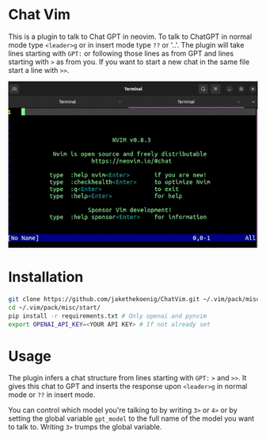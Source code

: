 # Chat Vim

This is a plugin to talk to Chat GPT in neovim. To talk to ChatGPT in normal mode type `<leader>g` or in insert mode type `??` or '..'. The plugin will take lines starting with `GPT:` or following those lines as from GPT and lines starting with `>` as from you. If you want to start a new chat in the same file start a line with `>>`.

![](chat.gif)

# Installation

```bash
git clone https://github.com/jakethekoenig/ChatVim.git ~/.vim/pack/misc/start/
cd ~/.vim/pack/misc/start/
pip install -r requirements.txt # Only openai and pynvim
export OPENAI_API_KEY=<YOUR API KEY> # If not already set
```

# Usage

The plugin infers a chat structure from lines starting with `GPT:` `>` and `>>`. It gives this chat to GPT and inserts the response upon `<leader>g` in normal mode or `??` in insert mode. 

You can control which model you're talking to by writing `3>` or `4>` or by setting the global variable `gpt_model` to the full name of the model you want to talk to. Writing `3>` trumps the global variable.
